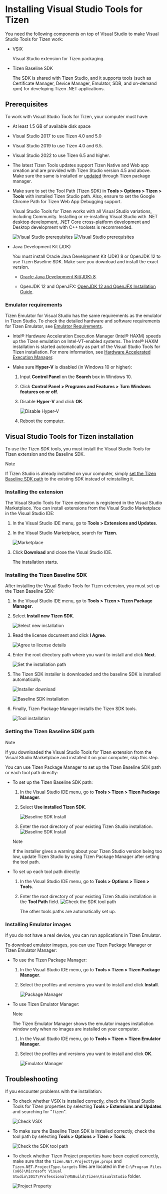 # Installing Visual Studio Tools for Tizen

You need the following components on top of Visual Studio to make Visual Studio Tools for Tizen work:

- VSIX

  Visual Studio extension for Tizen packaging.

- Tizen Baseline SDK

  The SDK is shared with Tizen Studio, and it supports tools (such as Certificate Manager, Device Manager, Emulator, SDB, and on-demand rpm) for developing Tizen .NET applications.


## Prerequisites

To work with Visual Studio Tools for Tizen, your computer must have:

- At least 1.5 GB of available disk space
- Visual Studio 2017 to use Tizen 4.0 and 5.0
- Visual Studio 2019 to use Tizen 4.0 and 6.5.
- Visual Studio 2022 to use Tizen 6.5 and higher.
- The latest Tizen Tools updates support Tizen Native and Web app creation and are provided with Tizen Studio version 4.5 and above. Make sure the same is installed or [updated](../tizen-studio/setup/update-sdk.md) through Tizen package manager.
- Make sure to set the Tool Path (Tizen SDK) in **Tools > Options > Tizen > Tools** with installed Tizen Studio path. Also, ensure to set the Google Chrome Path for Tizen Web App Debugging support.
  
  Visual Studio Tools for Tizen works with all Visual Studio variations, including Community. Installing or re-installing Visual Studio with .NET desktop development, .NET Core cross-platform development and Desktop development with C++ toolsets is recommended.

  ![Visual Studio prerequisites](media/prerequisite-vs.png)
  ![Visual Studio prerequisites](media/prerequisite-vs-native.png)

- Java Development Kit (JDK)

  You must install Oracle Java Development Kit (JDK) 8 or OpenJDK 12 to use 
Tizen Baseline SDK. Make sure you download and install the exact version.

  - [Oracle Java Development Kit(JDK) 8](https://www.oracle.com/technetwork/java/javase/downloads/jdk8-downloads-2133151.html).

  - OpenJDK 12 and OpenJFX: [OpenJDK 12 and OpenJFX Installation Guide](../tizen-studio/setup/openjdk.md#install-openjdk-for-windows).

### Emulator requirements

Tizen Emulator for Visual Studio has the same requirements as the emulator in Tizen Studio. To check the detailed hardware and software requirements for Tizen Emulator, see [Emulator Requirements](../tizen-studio/setup/prerequisites.md#emulator).

- Intel&reg; Hardware Acceleration Execution Manager (Intel&reg; HAXM) speeds up the Tizen emulation on Intel-VT-enabled systems. The Intel&reg; HAXM installation is started automatically as part of the Visual Studio Tools for Tizen installation. For more information, see [Hardware Accelerated Execution Manager](../tizen-studio/setup/hardware-accelerated-execution-manager.md).

- Make sure **Hyper-V** is disabled (in Windows 10 or higher):
  1. Input **Control Panel** on the **Search** box in Windows 10.

  2. Click **Control Panel > Programs and Features > Turn Windows features on or off**.

  3. Disable **Hyper-V** and click **OK**.

     ![Disable Hyper-V](media/cs_prerequisite-disable-hiperv.png)

  4. Reboot the computer.


<a name="install"></a>
## Visual Studio Tools for Tizen installation

To use the Tizen SDK tools, you must install the Visual Studio Tools for Tizen extension and the Baseline SDK.

> [!NOTE] 
> If Tizen Studio is already installed on your computer, simply [set the Tizen Baseline SDK path](#set-tizen-baseline-sdk) to the existing SDK instead of reinstalling it.


### Installing the extension

The Visual Studio Tools for Tizen extension is registered in the Visual Studio Marketplace. You can install extensions from the Visual Studio Marketplace in the Visual Studio IDE:

1. In the Visual Studio IDE menu, go to **Tools &gt; Extensions and Updates**.
2. In the Visual Studio Marketplace, search for **Tizen**.

   ![Marketplace](media/cps-extensions-and-updates.png)

3. Click **Download** and close the Visual Studio IDE.

   The installation starts.


### Installing the Tizen Baseline SDK

After installing the Visual Studio Tools for Tizen extension, you must set up the Tizen Baseline SDK:

1. In the Visual Studio IDE menu, go to **Tools &gt; Tizen &gt; Tizen Package Manager**.
2. Select **Install new Tizen SDK**.

   ![Select new installation](media/howtoinstall-installwizard1.png)

3. Read the license document and click **I Agree**.

   ![Agree to license details](media/howtoinstall-installwizard2.png)

4. Enter the root directory path where you want to install and click **Next**.

   ![Set the installation path](media/howtoinstall-installwizard3.png)

5. The Tizen SDK installer is downloaded and the baseline SDK is installed automatically.

   ![Installer download](media/howtoinstall-installwizard4.png)

   ![Baseline SDK installation](media/howtoinstall-installwizard5.png)

6. Finally, Tizen Package Manager installs the Tizen SDK tools.

   ![Tool installation](media/howtoinstall-installwizard6.png)

<a name="set-tizen-baseline-sdk"></a>
### Setting the Tizen Baseline SDK path 

> [!NOTE]
> If you downloaded the Visual Studio Tools for Tizen extension from the Visual Studio Marketplace and installed it on your computer, skip this step.


You can use Tizen Package Manager to set up the Tizen Baseline SDK path or each tool path directly:

- To set up the Tizen Baseline SDK path:
  1. In the Visual Studio IDE menu, go to **Tools &gt; Tizen &gt; Tizen Package Manager**.
  2. Select **Use installed Tizen SDK**.

     ![Baseline SDK Install](media/howtoinstall-baselineinstall5.png)

  3. Enter the root directory of your existing Tizen Studio installation.
     ![Baseline SDK Install](media/howtoinstall-baselineinstall6.png)

  > [!NOTE] 
  > If the installer gives a warning about your Tizen Studio version being too low, update Tizen Studio by using Tizen Package Manager after setting the tool path.

- To set up each tool path directly: 
  1. In the Visual Studio IDE menu, go to **Tools &gt; Options &gt; Tizen &gt; Tools**.
  2. Enter the root directory of your existing Tizen Studio installation in the **Tool Path** field.
     ![Check the SDK tool path](media/howtoinstall-checktoolpath.png)

     The other tools paths are automatically set up.

### Installing Emulator images

If you do not have a real device, you can run applications in Tizen Emulator.

To download emulator images, you can use Tizen Package Manager or Tizen Emulator Manager:

- To use the Tizen Package Manager:
  1. In the Visual Studio IDE menu, go to **Tools &gt; Tizen &gt; Tizen Package Manager**.
  2. Select the profiles and versions you want to install and click **Install**.

     ![Package Manager](media/howtoinstall-packagemanager.png)

- To use Tizen Emulator Manager:

  > [!NOTE] 
  > The Tizen Emulator Manager shows the emulator images installation window only when no images are installed on your computer.

  1. In the Visual Studio IDE menu, go to **Tools &gt; Tizen &gt; Tizen Emulator Manager**.
  2. Select the profiles and versions you want to install and click **OK**.

     ![Emulator Manager](media/howtoinstall-emulatormanager.png)


## Troubleshooting

If you encounter problems with the installation:

- To check whether VSIX is installed correctly, check the Visual Studio Tools for Tizen properties by selecting **Tools &gt; Extensions and Updates** and searching for "Tizen".

  ![Check VSIX](media/cps-extensions-and-updates.png)

- To make sure the Baseline Tizen SDK is installed correctly, check the tool path by selecting **Tools &gt; Options &gt; Tizen &gt; Tools**.

  ![Check the SDK tool path](media/howtoinstall-checktoolpath.png)

- To check whether Tizen Project properties have been copied correctly, make sure that the `Tizen.NET.ProjectType.props` and `Tizen.NET.ProjectType.targets` files are located in the `C:\Program Files (x86)\Microsoft Visual Studio\2017\Professional\MSBuild\Tizen\VisualStudio` folder.

  ![Project Property](media/cps-project-property.png)


